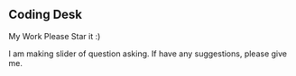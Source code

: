 ## Coding Desk
My Work Please Star it :)

I am making slider of question asking. If have any suggestions, please give me.
